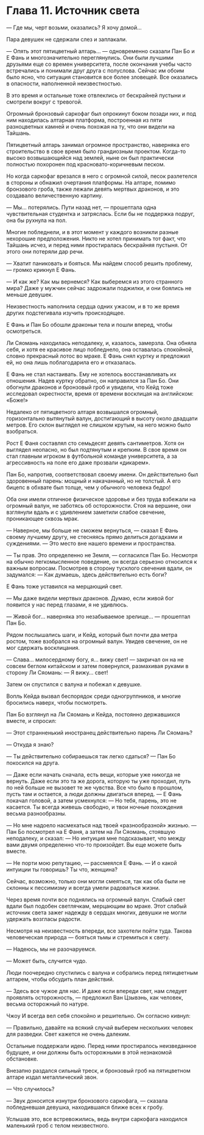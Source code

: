 # Глава 11. Источник света


— Где мы, черт возьми, оказались? Я хочу домой…

Пара девушек не сдержали слез и заплакали.

— Опять этот пятицветный алтарь… — одновременно сказали Пан Бо и Е Фань и многозначительно переглянулись. Они были лучшими друзьями еще со времен университета, после окончания учебы часто встречались и понимали друг друга с полуслова. Сейчас им обоим было ясно, что ситуация становится все более зловещей. Все оказались в опасности, наполненной неизвестностью.

В это время и остальные тоже отвлеклись от бескрайней пустыни и смотрели вокруг с тревогой.

Огромный бронзовый саркофаг был опрокинут боком позади них, и под ним находилась алтарная платформа, построенная из пяти разноцветных камней и очень похожая на ту, что они видели на Тайшань.

Пятицветный алтарь занимал огромное пространство, наверняка его строительство в свое время было грандиозным проектом. Когда-то высоко возвышающийся над землей, ныне он был практически полностью похоронен под красновато-коричневым песком.

Но когда саркофаг врезался в него с огромной силой, песок разлетелся в стороны и обнажил очертания платформы. На алтаре, помимо бронзового гроба, также лежали девять мертвых драконов, и это создавало величественную картину.

— Мы… потерялись. Пути назад нет, — прошептала одна чувствительная студентка и затряслась. Если бы не поддержка подруг, она бы рухнула на пол.

Многие побледнели, и в этот момент у каждого возникли разные нехорошие предположения. Никто не хотел принимать тот факт, что Тайшань исчез, и перед ними простиралась бескрайняя пустыня. От этого они потеряли дар речи.

— Хватит паниковать и бояться. Мы найдем способ решить проблему, — громко крикнул Е Фань.

— И как же? Как мы вернемся? Как выберемся из этого странного мира? Даже у мужчин сейчас задрожали поджилки, и они боялись не меньше девушек.

Неизвестность наполнила сердца одних ужасом, и в то же время других подстегивала изучить происходящее.

Е Фань и Пан Бо обошли драконьи тела и пошли вперед, чтобы осмотреться.

Ли Сяомань находилась неподалеку, и, казалось, замерзла. Она обняла себя, и хотя ее красивое лицо побледнело, она оставалась спокойной, словно прекрасный лотос во мраке. Е Фань снял куртку и предложил ей, но она лишь поблагодарила его и отказалась.

Е Фань не стал настаивать. Ему не хотелось восстанавливать их отношения. Надев куртку обратно, он направился за Пан Бо. Они обогнули драконов и бронзовый гроб и увидели, что Кейд тоже исследовал окрестности, время от времени восклицая на английском: «Боже!»

Недалеко от пятицветного алтаря возвышался огромный, горизонтально вытянутый валун, достигающий в высоту около двадцати метров. Его склон выглядел не слишком крутым, на него можно было взобраться.

Рост Е Фаня составлял сто семьдесят девять сантиметров. Хотя он выглядел неопасно, но был подтянутым и крепким. В свое время он стал главным игроком в футбольной команде университета, а за агрессивность на поле его даже прозвали «дикарем».

Пан Бо, напротив, соответствовал своему имени. Он действительно был здоровенный парень: мощный и накачанный, но не толстый. А его бицепс в обхвате был толще, чем у обычного человека бедро!

Оба они имели отличное физическое здоровье и без труда взбежали на огромный валун, не заботясь об осторожности. Стоя на вершине, они взглянули вдаль и с удивлением заметили слабое свечение, проникающее сквозь мрак.

— Наверное, мы больше не сможем вернуться, — сказал Е Фань своему лучшему другу, не стесняясь прямо делиться догадками и суждениями. — Это место вне нашего времени и пространства.

— Ты прав. Это определенно не Земля, — согласился Пан Бо. Несмотря на обычно легкомысленное поведение, он всегда серьезно относился к важным вопросам. Посмотрев в сторону тусклого свечения вдали, он задумался: — Как думаешь, здесь действительно есть боги?

Е Фань тоже уставился на мерцающий свет.

— Мы даже видели мертвых драконов. Думаю, если живой бог появится у нас перед глазами, я не удивлюсь.

— Живой бог… наверняка это незабываемое зрелище… — прошептал Пан Бо.

Рядом послышались шаги, и Кейд, который был почти два метра ростом, тоже взобрался на огромный валун. Увидев свечение, он не мог сдержать восклицания.

— Слава… милосердному богу, я… вижу свет! — закричал он на не совсем беглом китайском и затем повернулся, размахивая руками в сторону Ли Сяомань: — Я вижу… свет!

Затем он спустился с валуна и побежал к девушке.

Вопль Кейда вызвал беспорядок среди одногруппников, и многие бросились наверх, чтобы посмотреть.

Пан Бо взглянул на Ли Сяомань и Кейда, постоянно державшихся вместе, и спросил:

— Этот странненький иностранец действительно парень Ли Сяомань?

— Откуда я знаю?

— Ты действительно собираешься так легко сдаться? — Пан Бо покосился на друга.

— Даже если начать сначала, есть вещи, которые уже никогда не вернуть. Даже если это та же дорога, которую ты уже проходил, путь по ней больше не вызовет те же чувства. Все что было в прошлом, пусть там и остается, а люди должны двигаться вперед. — Е Фань покачал головой, а затем усмехнулся: — Но тебя, парень, это не касается. Ты всегда живешь свободно, и твои ночные похождения весьма разнообразны.

— Но мне надоело насмехаться над твоей «разнообразной» жизнью. — Пан Бо посмотрел на Е Фаня, а затем на Ли Сяомань, стоявшую неподалеку, и сказал: — Но интуиция мне подсказывает, что между вами двумя определенно что-то произойдет. Вы еще можете быть вместе.

— Не порти мою репутацию, — рассмеялся Е Фань. — И о какой интуиции ты говоришь? Ты что, женщина?

Сейчас, возможно, только они могли смеяться, так как оба были не склонны к пессимизму и всегда умели радоваться жизни.

Через время почти все поднялись на огромный валун. Слабый свет вдали был подобен светлячкам, мерцающим во мраке. Этот слабый источник света зажег надежду в сердцах многих, девушки не могли удержать возгласы радости.

Несмотря на неизвестность впереди, все захотели пойти туда. Такова человеческая природа — бояться тьмы и стремиться к свету.

— Надеюсь, мы не разочаруемся.

— Может быть, случится чудо.

Люди поочередно спустились с валуна и собрались перед пятицветным алтарем, чтобы обсудить план действий.

— Здесь все чужое для нас. И даже если впереди свет, нам следует проявлять осторожность, — предложил Ван Цзывэнь, как человек, весьма осторожный по натуре.

Чжоу И всегда вел себя спокойно и решительно. Он согласно кивнул:

— Правильно, давайте на всякий случай выберем нескольких человек для разведки. Свет кажется не очень далеким.

Остальные поддержали идею. Перед ними простиралось неизведанное будущее, и они должны быть осторожными в этой незнакомой обстановке.

Внезапно раздался сильный треск, и бронзовый гроб на пятицветном алтаре издал металлический звон.

— Что случилось?

— Звук доносится изнутри бронзового саркофага, — сказала побледневшая девушка, находившаяся ближе всех к гробу.

Услышав это, все встревожились, ведь внутри саркофага находился маленький гроб с телом неизвестного.